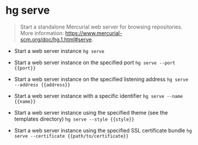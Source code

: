 # hg serve
> Start a standalone Mercurial web server for browsing repositories.
> More information: <https://www.mercurial-scm.org/doc/hg.1.html#serve>.

- Start a web server instance
`hg serve`

- Start a web server instance on the specified port
`hg serve --port {{port}}`

- Start a web server instance on the specified listening address
`hg serve --address {{address}}`

- Start a web server instance with a specific identifier
`hg serve --name {{name}}`

- Start a web server instance using the specified theme (see the templates directory)
`hg serve --style {{style}}`

- Start a web server instance using the specified SSL certificate bundle
`hg serve --certificate {{path/to/certificate}}`
